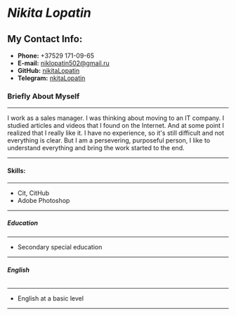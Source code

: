 # ***Nikita Lopatin***

## **My Contact Info:**

+ **Phone:** +37529 171-09-65
+ **E-mail:** niklopatin502@gmail.ru
+ **GitHub:** [nikitaLopatin](https://github.com/nikitaLopatin)
+ **Telegram:** [nkitaLopatin](https://t.me/nkitaLopatin)

### __Briefly About Myself__
-----------------
I work as a sales manager. I was thinking about moving to an IT company. 
I studied articles and videos that I found on the Internet. And at some point I realized that I really like it. 
I have no experience, so it's still difficult and not everything is clear. But I am a persevering, purposeful person, I like to understand everything and bring the work started to the end.
****************
#### **Skills:**
**************
+ Cit, CitHub
+ Adobe Photoshop
****************
##### **Education**
********
+ Secondary special education
*******
###### **English**
*****
+ English at a basic level
********

